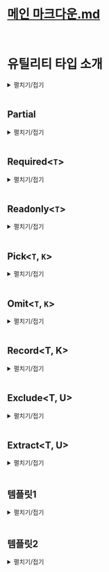 # [메인 마크다운.md](../README.md)
<br>

# 유틸리티 타입 소개
<details>
<summary>펼치기/접기</summary>
<br>

타입 스크립트가 자체적으로 제공하는 특수한 타입들을 말한다.  
지금까지 배워왔던 제네릭이나 맵드 타입 또는 조건부 타입등에 타입을 조작하는 기능을 이용해서 실무에서 자주 사용하는 타입들을 미리 만들어 놓은것을 말한다.

```ts
interface Person {
  name: string;
  age: number
}
const person: Readonly<Person> = {
  name: "유혁스쿨",
  age: 34
}
person.name = ""; // Error
```
예를들어 위와같은 person 객체 타입이 정의되어 있을 때 Readonly 라는 유틸리티 타입을 사용하면 타입 변수로 전달한 객체 타입의 모든 프로퍼티를 다 Readonly 프로퍼티로 바꿔주는 동작들이 가능하다.  
바로 아래에 person객체의 name프로퍼티에 접근하여 값을 수정하려고 하니 오류가 발생한다.  

또는 Partial이라는 유틸리티 타입을 이용할 수도 있다.  
```ts
interface Person {
  name: string;
  age: number;
}

const person: Partial<Person> = {
  name: "유혁스쿨"
}
```
Person이라는 객체 타입이 있을 떄 Partial의 제네릭 타입 변수에 Person을 지정하여 모든 프로퍼티를 선택적 프로퍼티로 바꾸는 변형도 가능하다.  

타입스크립트는 굉장히 많은 유틸리티 타입을 제공하고 있다.  
아래 공식문서에서 타입스크립트가 제공하는 아주 다양한 유틸리티 타입들에 대한 정보를 확인해 볼 수 있다.  
https://www.typescriptlang.org/docs/handbook/utility-types.html  

지원하는 유틸리티 타입의 종류가 굉장히 많기 때문에 가장 잘 활용되는 몇가지 유틸리티 타입들만 살펴본다.

### 맵드 타입 기반 (Mapped)
1. Partial<`T`>
2. Required<`T`>
3. Readonly<`T`>
4. Pick<`T`>
5. Omit<`T`>
6. Record<`T`>

### 조건부 타입 기반 (Conditional)
1. Exclude<`T`>
2. Extract<`T`>
3. ReturnType<`T`>  
<br>  

다음 코드들은 지금까지 배운 타입스크립트 지식들로 유틸리티 타입들을 직접 만들어 보게 될 코드 예시이다.
```ts
/**
 * Extract<T, U>
 * T에서 U를 추출하는 타입
 */
type Extract<T, U> = T extends U ? T : never;

type B = Extract<string | boolean, boolean>;

/**
 * ReturnType<T>
 * 함수의 반환값 타입을 추출하는 타입
 */
type ReturnType<T extends (...args: any) => any> = T extends (
  ... arg: any
) => infer R
  ? R
  : never;
```
언어가 제공하는 기능들을 잘 활용하는 수준들을 넘어서, 그 기능들을 직접 조작하고 만들어보고 원하는 대로 변형할 수 있는 수준급의 지식까지 갖춰본다.
</details>
<br>

## Partial<T>

<details>
<summary>펼치기/접기</summary>
<br>

Partial이란 영어로 부분적인, 일부분의 라는 뜻이다.
Partial이라는 유틸리티 타입은 특정 객체 타입의 모든 프로퍼티를 선택적 프로퍼티로 바꿔주는 타입이다.  

### 예제1)
블로그 플랫폼을 만든다고 가정하고 게시글을 의미하는 타입 Post를 만들어 본다.  
프로퍼티로 string타입의 title, content와 string[] 타입의 tags 그리고 string타입의 선택적 프로퍼티 thumbnailURL을 구성한다.

- src/chapter0_1.ts
  ```ts
  interface Post {
    title: string;
    tags: string[];
    content: string;
    thumbnailURL?: string;
  }
  ```
일상적으로 사용하는 티스토리나 벨로그같은 플랫폼들에서는 거의 대부분 임시 저장이라는 기능을 제공한다.  
또한 어떤 게시글을 임시 저장할 때는 모든 게시글의 정보가 다 완성되어 있지 않은 상태일 때가 더 많다.  
따라서 임시 저장된 게시글을 한번 변수로 표현해 보도록 한다.

- src/chapter0_1.ts
  ```ts
  const draft = {
    title: '제목 나중에 짓자',
    content: '초안...'
  }
  ```
위와 같이 title과 content만 있는 임시 저장된 게시글도 분명히 있을 수 있다.  
임시 저장 게시글인 draft 변수도 똑같은 게시글로 취급 할 수 있으니까 Post 타입으로 정의를 해야 하는데 draft 변수에는 tags 프로퍼티가 없기 때문에 오류가 발생한다.  
- src/chapter0_1.ts
  ```ts
    const draftA: Post = { // [Error] Property 'tags' is missing in type '{ title: string; content: string; }' but required in type 'Post'.ts(2741)
    title: '제목 나중에 짓자',
    content: '초안...'
  }
  ```
이럴 때에는 유틸리티 타입인 Partial을 쓰면 좋다.  
draftA 변수 타입을 위와같이 Post로 정의하는것이 아니라 Partial<Post>로 정의해 주는 것이다.  

- src/chapter0_1.ts
  ```ts
  const draftB: Partial<Post> = {
    title: '제목 나중에 짓자',
    content: '초안...'
  }
  ```
Partial<`Post`> 타입은 제네릭 타입 변수로 전달한 Post타입의 모든 프로퍼티를 다 선택적 프로퍼티로 만드는 유틸리티 타입이다.  
title, tags, content 모두 선택적 프로퍼티가 되기 때문에 오류가 발생하지 않게 된다.  

이번에는 직접 Partial 유틸리티 타입을 직접 구현해 보도록 한다.  

동일한 이름의 타입을 정의하고, any타입을 임시로 할당한다.  
- src/chapter0_1.ts
  ```ts
  type Partial<T> = any;
  const draftC: Partial<Post> = {
    title: '제목 나중에 짓자',
    content: '초안...'
  }
  ```
객체 타입의 모든 프로퍼티를 선택적 프로퍼티로 만들어야 한다.  
즉, 특정 객체 타입을 새로운 객체 타입으로 변환하는 작업이 필요하다.  
이럴 때 맵드 타입을 이용한다.  
대괄호를 열고, key in keyof T를 선언할 경우 타입변수 T에 들어오는 객체 타입의 모든 키들을 파셜 타입이 모두 갖게 된다.  
- src/chapter0_1.ts
  ```ts
  type PartialA<T> = {
    [key in keyof T]
  }
  ```
일단 keyof 연산자는 특정 객체 타입으로부터 모든 키를 유니온 타입으로 추출하는 연산자이다.  
그렇기 때문에 T에 할당하는 타입이 Post 타입일 경우 key of T는 `title|tags|content|thumbnailURL` 이 된다. 
key in keyof T에서 in연산자는 맵드 타입에서 제공되는 연산자로 좌항의 키가 우항의 유니온 타입에 하나씩 맵핑된다. 
그래서 T에 할당되는 타입이 Post일 때 키가 한번은 title이고 한번은 tags이고 한번은 content이고 한번은 thumbnailURL이 된다.  
결론적으로 타입변수 T에 들어온 객체 타입의 키를 모두 다 갖게 되는 것이다.  

키 정의는 끝났고, 다음으로 콜론:을 찍어 value의 타입도 정의해 본다.  
value 타입은 `T[key]` 를 지정해 준다.
- src/chapter0_1.ts
  ```ts
  type PartialB<T> = {
    [key in keyof T]: T[key];
  }
  ```
해당 문법은 인덱스드 액세스 타입 이다.  
인덱스드 액세스 타입은 특정 객체나 배열로부터 특정 프로퍼티의 타입을 추출하는 타입이다.  
그렇기 때문에 타입 변수 T에 들어온 객체 타입으로부터 key에 해당하는 프로퍼티의 value 타입을 추출하는 것이다.  
예를들어 Post가 T에 들어온다면 Post에 한번은 title, 한번은 content 와 같이 될것이다.  

다음으로 모든 프로퍼티를 선택적 프로퍼티로 만들어 줘야 하기 때문에 대괄호의 오른쪽에 물음표를 선언해주면 된다.  
- src/chapter0_1.ts
  ```ts
  type PartialC<T> = {
    [key in keyof T]?: T[key];
  }
  const draftD: PartialC<Post> = {
    title: '제목 나중에 짓자',
    content: '초안...'
  }
  ```
이제 타입변수로 전달한 객체 타입에 모든 프로퍼티를 다 선택적 프로퍼티로 바꾸게 된다.  

</details>
<br>

## Required<`T`>
<details>
<summary>펼치기/접기</summary>
<br>

Required는 우리말로 필수의, 또는 필수적인 이라는 뜻이다.  
Required 타입은 Partial타입과는 반대로 특정 객체의 모든 프로퍼티를 필수 프로퍼티로 바꿔주는 타입이다.  

### 예제)
thumbnail도 반드시 포함된 게시글이 하나 필요하다고 가정하여 변수를 선언해준 뒤 Post타입을 지정한다.  

- src/chapter0_2.ts
  ```ts
  interface Post {
    title: string;
    tags: string[];
    content: string;
    thumbnailURL?: string;
  }
  const withThumbnailPost: Post = {
    title: '한입 타스 후기',
    tags: ['ts'],
    content: '',
    thumbnailURL: 'https://...'
  }
  ```
이때 thumbnailURL 프로퍼티는 Post 타입을 정의할 때 선택적 프로퍼티로 정의했기 때문에 사실 존재하지 않더라도 오류가 발생하지 않는다.  
- src/chapter0_2.ts
  ```ts
  const withThumbnailPostB: Post = {
    title: '한입 타스 후기',
    tags: ['ts'],
    content: '',
  }
  ```
하지만 현재 withThumbnailPost 변수에는 thumbnail이 반드시 있어야 한다.  
그렇기 때문에 위와같이 변수의 타입을 정의하는 것은 문제가 될 수 있다.  

바로 이런 상황에서 Required 타입을 이용하면 좋은 상황이다.  
아래와 같이 지정한 Post 타입을 Required<Post> 타입으로 변경해준다.
- src/chapter0_2.ts
  ```ts
  const withThumbnailPostC: Required<Post> = { // [Error] Property 'thumbnailURL' is missing in type '{ title: string; tags: string[]; content: string; }' but required in type 'Required<Post>'.ts(2741)
    title: '한입 타스 후기',
    tags: ['ts'],
    content: '',
  }
  ```
Required라는 유틸리티 타입은 제네릭 타입 변수로 전달한 Post 타입에서 모든 프로퍼티를 필수 프로퍼티로 바꿔주는 타입이기 때문에 thumbnailURL 같은 선택적 프로퍼티도 필수 프로퍼티가 되어 반드시 사용하도록 오류를 발생시켜 갖에할 수 있다.  
- src/chapter0_2.ts
  ```ts
  const withThumbnailPostD: Required<Post> = { // [Error] Property 'thumbnailURL' is missing in type '{ title: string; tags: string[]; content: string; }' but required in type 'Required<Post>'.ts(2741)
    title: '한입 타스 후기',
    tags: ['ts'],
    content: '',
    thumbnailURL: 'https://...'
  }
  ```
필수 프로퍼티로 누락된 thumbnailURL 프로퍼티를 다시 추가할 경우 오류가 사라진다.  

이러한 Required 유틸리티 타입도 직접 구현해보도록 한다.  
Partial 타입을 직접 만들때와 동일하게 맵드 타입을 활용한다.
- src/chapter0_2.ts
  ```ts
  type RequiredA<T> = {
    [key in keyof T]-?: T[key]
  }
  ```
이때 Partial과 반대로 모든 프로퍼티가 선택적이지 않은 프로퍼티로 바꿔줘야 한다.  
선택적 프로퍼티의 속성은 프로퍼티 이름 뒤에 물음표가 붙는 형태이다.  
즉, 이 물음표를 없앨 경우 선택적이지 않은 프로퍼티가 되는 것이다. 
그런 의미에서 ?앞에 -를 붙혀 -?를 지정할 경우 물음표를 빼겠다는 의미로 Required 타입이 된다. 
- src/chapter0_2.ts
  ```ts
  const withThumbnailPostE: RequiredA<Post> = { // [Error] Property 'thumbnailURL' is missing in type '{ title: string; tags: string[]; content: string; }' but required in type 'Required<Post>'.ts(2741)
    title: '한입 타스 후기',
    tags: ['ts'],
    content: '',
  }
  const withThumbnailPostF: RequiredA<Post> = { // [Error] Property 'thumbnailURL' is missing in type '{ title: string; tags: string[]; content: string; }' but required in type 'Required<Post>'.ts(2741)
    title: '한입 타스 후기',
    tags: ['ts'],
    content: '',
    thumbnailURL: 'https://...'
  }
  ```
</details>
<br>

## Readonly<`T`>
<details>
<summary>펼치기/접기</summary>
<br>

Readonly란 읽기전용, 수정불가 라는 뜻이다.  
따라서 해당 타입은 특정 객체 타입에서 모든 프로퍼티를 읽기 전용 프로퍼티로 만들어주는 유틸리티 타입이다.  

### 예제)
- src/chapter0_3.ts
  ```ts
  interface Post {
    title: string;
    tags: string[];
    content: string;
    thumbnailURL?: string;
  }

  const readonlyPost:Post = {
    title: '보호된 게시글 입니다.',
    tags: [],
    content: ''
  }
  readonlyPost.title = '';
  ```
변수의 프로퍼티에 접근하여 값을 변경하더라도 특별한 오류 없이 수정이 가능하다.  

위 변수의 타입을 그냥 Post가 아닌 Readonly<Post> 로 변경할 경우 프로퍼티에 접근하여 값을 수정시 오류가 발생한다.  
- src/chapter0_3.ts
  ```ts
  const readonlyPostA:Readonly<Post> = {
    title: '보호된 게시글 입니다.',
    tags: [],
    content: ''
  }
  readonlyPostA.title = ''; // [Error] Cannot assign to 'title' because it is a read-only property.ts(2540)
  ```
이제 Readonly 유틸리티 타입을 직접 구현해보도록 한다.  

Partial, Required 타입과 동일하게 맵드 타입을 활용하면 된다.  
- src/chapter0_3.ts
  ```ts
  type ReadonlyA<T> = {
    readonly [key in keyof T]: T[key]
  }
  ```
위와 같이 맵드 타입에서 콜론 기준 좌항 대괄호 앞에 `readonly` 키워드를 붙힐 경우 모든 프로퍼티가 readonly 프로퍼티가 된다.  
- src/chapter0_3.ts
  ```ts
  const readonlyPostB:ReadonlyA<Post> = {
    title: '보호된 게시글 입니다.',
    tags: [],
    content: ''
  }
  readonlyPostB.title = ''; // [Error] Cannot assign to 'title' because it is a read-only property.ts(2540)
  ```
적용해보면 실제 유틸리티 타입과 마찬가지로 수정시 오류가 발생한다.

</details>
<br>

## Pick<`T`, `K`>
<details>
<summary>펼치기/접기</summary>
<br>

Pick은 영어로 뽑다 또는 고르다 라는 뜻이다.  
즉, Pick타입은 객체 타입으로부터 특정 프로퍼티만 골라내는 타입이다.  

### 예제)
굉장히 오래 된 게시글로 태그나 썸네일이 없었다고 가정해본다.
- src/chapter1_1.ts
  ```ts
  interface Post {
    title: string;
    tags: string[];
    content: string;
    thumbnailURL?: string;
  }
  const legacyPost:Post = {
    title: '옛날 글',
    content: '옛날 컨텐츠',
  }
  ```
위와 같이 title과 content 프로퍼티만 갖는 legacyPost의 경우 타입을 Post로 지정할 경우 오류가 발생한다.  
tags 프로퍼티가 없기 때문이다.  
그러나 legacyPost는 옛날 컨텐츠이기 때문에 tags 프로퍼티를 가지지 못하는 상황이라면 Post타입으로 정의하기가 곤란하다.  

이럴 때 Pick타입을 활용할 수 있다.  
Pick타입의 제네릭 타입 변수 T에 Post 타입을 지정하고 K에는 고르고 싶은 프로퍼티만 유니온타입으로 지정한다.  
- src/chapter1_1.ts
  ```ts
  const legacyPostA: Pick<Post, 'title'|'content'> = {
    title: '옛날 글',
    content: '옛날 컨텐츠',
  }
  ```
이렇게 해주면 Pick 타입에 의해서 Post 타입으로부터 title 프로퍼티와 content 프로퍼티만 있는 객체 타입으로 새롭게 타입을 추론해 준다.  
그렇기 때문에 오류가 사라진다.  

이제 Pick 유틸리티 타입을 직접 구현해보도록 한다.  

Partial, Required, Readonly 타입과 동일하게 맵드 타입을 활용하면 된다.  

T와 K 두개의 제네릭 타입 변수를 받은 뒤 객체를 반환해 줘야 하기 때문에 맵드 타입으로 만들어 준다.  
key in 의 우항에 `keyof T`가 아닌 `K`로 들어온 유니언 타입을 지정하여 key in K로 지정해 준다.  
- src/chapter1_1.ts
  ```ts
  type PickA<T, K> = {
    [key in K]: T[key] // [Error] Type 'K' is not assignable to type 'string | number | symbol'.ts(2322)
  }
  ```
여기까지만 놓고 해석해보면 T타입에 Post같은 객체가 들어오면 K타입에는 프로퍼티를 나열한 유니온 타입이 들어온다.  
맵드 타입을 이용해서 새롭게 만들어지는 객체 타입이 key는 K에 들어오는 유니온 타입인 title이나 content타입이, 각각의 value 타입은 원본 타입이 될것이다.  
그러나 K에 K 타입은 string|number|symbol 유니온 타입에 할당할 수 없다는 오류가 발생한다.  
맵드타입에서 in 연산자 우측에는 key가 뭐가 있는지 표현하기 위해 string 리터럴로 만든 유니온 타입이 들어올 수 있다.  
그러나 타입 변수 K에는 아무런 제약을 걸어놓지 않았기 때문에 함수도 들어올 수 있고, 객체 타입도 들어올 수 있고, never 타입까지도 들어올 수 있다.  
따라서 K에 제한을 줘야한다.  
- src/chapter1_1.ts
  ```ts
  type PickB<T, K extends keyof T> = {
    [key in K]: T[key]
  }
  const legacyPostB: PickB<Post, 'title'|'content'> = {
    title: '옛날 글',
    content: '옛날 컨텐츠',
  }
  ```
위와 같이 제네릭 변수 K에 `K extends keyof T`로 지정하여 타입 변수 K에 할당할 수 있는 타입은 무조건 T로 들어오는 객체 타입의 키 값들을 추출한 유니온 타입의 서브 타입만 들어올 수 있게 된다.  
만약 T에 Post 타입을 전달할 경우 `K extends keyof 'title' | 'tags' | 'content' | 'thumbnailURL'` 이 된다.  

이 때 타입 변수 K에 `title | content` 유니온 타입이 할당되면 `'title' | 'content' extends keyof 'title' | 'tags' | 'content' | 'thumbnailURL'`이 된다.  
이와같은 조건식은 extends keyof를 기준으로 좌측의 K에 해당하는 `'title' | 'content'` 유니온 타입이 우측의 T에 해당하는 `'title' | 'tags' | 'content' | 'thumbnailURL'` 유니온 타입의 서브타입이 참인지에 대한 조건식이 된다.  
해당 조건식은 결과적으로 참이 된다.
좌측의 `'title' | 'content'` 타입은 우측의 `'title' | 'tags' | 'content' | 'thumbnailURL'`타입에 포함되는 타입이기 때문이다.  
- src/chapter1_1.ts
  ```ts
  const legacyPostC: PickB<Post, number> = {
    title: '옛날 글',
    content: '옛날 컨텐츠',
  }
  ```
만약 위처럼 제네릭 타입 변수 K에 number타입을 지정하면 어떻게 될까?
조건식은 `number extends keyof 'title' | 'tags' | 'content' | 'thumbnailURL'`이 되어버려 거짓이 된다.  
number 타입과 `'title' | 'tags' | 'content' | 'thumbnailURL'` 유니온 타입은 아무런 상관관계가 없기때문에 조건식이 거짓이 되어 제약조건에 일치하지 않게 된다.  
따라서 타입 변수에 `K extends keyof T`를 지정할 경우 적어도 K 타입 변수에 객체 프로퍼티 키만 전달할 수 있을 뿐 number같은 뚱딴지 같은 타입을 넣을 수 없도록 제한해준다.  

</details>
<br>

## Omit<`T`, `K`>
<details>
<summary>펼치기/접기</summary>
<br>

Omit은 우리말로 생략하다 또는 빼다 라는 뜻을 가진다.  
유틸리티 타입 Pick과는 반대로 객체 타입으로부터 특정 프로퍼티를 제거하는 타입이다.  
예를들어 오늘날 유행하는 페이스북이나 링크드인 트위터 같은 SNS에는 제목이 있는 게시글도 있고 없는 게시글도 있다.  
제목이 없는 게시글을 Omit 타입의 예제코드로 만들어 보도록 한다.  

### 예제) Pick 적용
- src/chapter.ts
  ```ts
  interface Post {
    title: string;
    tags: string[];
    content: string;
    thumbnailURL?: string;
  }
  const noTitlePost: Post = {
    content: "",
    tags: [],
    thumbnailURL: "",
  }
  ```
noTitlePost 객체에 content, tags, thumbnailURL을 프로퍼티로 구성했다.  
Post타입에 정의한 title 프로퍼티가 없기 때문에 오류가 발생하게 된다.  
이럴 때 Pick타입을 이용해서 Post타입으로 부터 content, tag, thumbnailURL을 뽑아주면 된다.   
- src/chapter.ts
  ```ts
  const noTitlePostA: Pick<Post, "content"|"tags"|"thumbnailURL"> = {
    content: "",
    tags: [],
    thumbnailURL: "",
  }
  ```
그런데 지금은 Post타입의 프로퍼티가 몇개 안돼서 괜찮지만 만약 골라내야 되는 더 프로퍼티가 많아지면 많아질수록 타입 정의하는 것이 점점 더 힘든 일이 될 것이다.  
그래서 바로 이럴 때 Omit타입을 이용하면 좋다.  

### 예제) Omit 적용
`Omit<Post, "title">` 과 같은 형태로 Omit 타입을 지정할 경우 두번째 제네릭 타입 변수에 들어오는 리터럴 타입에 해당하는 프로퍼티를 제외하게 된다.  
- src/chapter.ts
  ```ts
  const noTitlePostB: Omit<Post, "title"> = {
    content: "",
    tags: [],
    thumbnailURL: "",
  }
  ```

### Omit 타입 직접 구현
`Omit<T, K>` 타입은 제네릭 타입변수 K로 들어오는 객체 타입의 키를 제한해야 한다.  
따라서 `K extends keyof T`와 같이 제약을 걸어주도록 한다.  
다음으로 T에서 K 프로퍼티만 제거한 객체 타입을 만들기 위해 Pick타입을 이용한다.  
Pick타입의 첫번째 제네릭 타입변수에 T를 그대로 전달한다.
Pick타입의 두번째 제네릭 타입변수에 Exclude 타입을 사용하여 `Exclude<keyof T, K>`를 작성한다.  
Pick타입을 완성하면 다음과 같다.
`Pick<T, Exclude<keyof T, K>>`
- src/chapter.ts
  ```ts
  type Omit<T, K extends keyof T> = Pick<T, Exclude<keyof T, K>>
  ```
T = Post, K = "title"을 기준으로 제네릭 타입변수에 적용하여 문법을 해석해보도록 한다.  
좌항의 타입인 Omit에 적용해본다.  
`Omit<Post, "title" extends keyof Post>`  
우항의 타입인 Pick에 적용해본다.  
`Pick<Post, Exclude<keyof Post, "title">>`  

다음으로는 `Exclude` 타입의 제네릭 타입을 살펴본다.  
Exclude는 분산적 조건부 타입에서 두개의 타입 변수T, K를 받아 T 타입에서 K 타입변수를 제거한 타입을 반환하는 타입이다.  
첫번째 타입변수 keyof Post를 통해 Post의 모든 프로퍼티 {title, content, tags, thumbnailURL}를 나열한다.  
두번째 타입 변수로 "title"을 보냈으므로 첫번째 타입 변수에서 title을 제거하여 {content, tags, thumbnailURL}만 가진 타입을 반환하게 되었다.  

Exclude 문법을 실제로 풀어보면 아래와 같이 표현이 가능하다.  
1. `Pick<Post, Exclude<'title'|'content'|'tags'|'thumbnailURL', 'title'>`  
2. `Pick<Post, 'content', 'tags', 'thumbnailURL'>`  

마지막으로 Pick타입은 첫번째 제네릭 타입변수 Post로 부터 두번째 제네릭 타입변수에 들어온 유니온 타입에 해당하는 프로퍼티들만 추출하게 된다.  
결국 'content', 'tags', 'thumbnailURL' 타입만 존재하는 Post타입이 된다.  
</details>
<br>

## Record<T, K>
<details>
<summary>펼치기/접기</summary>
<br>

레코드 타입은 두개의 타입 변수 K와 V를 사용한다.  
객체 타입을 새롭게 정의할 때 인덱스 시그니처 문법처럼 유연하지만 조금 더 제한적인 객체 타입을 정의할 때 자주 사용되며 실무에서 굉장히 자주 사용된다.  

### 예제) 썸네일 기능 업그레이드  
사용자의 화면 크기에 따라 같은 썸네일이라도 여러 버전으로 준비해서 보여주는 경우가 있다.  
PC, 태블릿, 스마트폰에 따라 크기가 다른 썸네일을 보여줄 수 있는 기능을 제공하기 위해 썸네일의 타입을 분리해본다.  
string타입의 url 프로퍼티를 갖는 객체 타입 프로퍼티 large, medium, small 3개를 정의한다.  
- src/chapter.ts
  ```ts
  type ThumbnailA = {
    large: {
      url: string
    }
    medium: {
      url: string
    }
    small: {
      url: string
    }
  }
  ```
만약 watch라는 새로운 버전이 더 추가되었다고 가정해보자.

- src/chapter.ts
  ```ts
  type ThumbnailLegacy = {
    large: {
      url: string
    }
    medium: {
      url: string
    }
    small: {
      url: string
    }
    watch: {
      url: string
    }
  }
  ```
중복 코드 문제가 보이며, 만약 각 버전 프로퍼티 객체의 url 프로퍼티가 urls 등으로 이름이 변경된다면 모든 프로퍼티를 수정해야하는 비용이 발생한다.  
결론적으로 좋은 코드는 아니다.  
이럴 때 레코드 타입을 이용할 수 있다.  

Record의 첫번째 제네릭 타입변수에 구성하기 위한 버전별 프로퍼티 key를 string 리터럴 유니온 타입으로 지정한 뒤  
두번째 제네릭 타입 변수에 각 버전별 프로퍼티의 구성될 value를 객체 형태로 정의해준다.  
- src/chapter.ts
  ```ts
  type ThumbnailB = Record<'large'|'mdium'|'small', {url: string}>
  ```
위와같이 딱 한줄만 작성했음에도 위에서 정의한 ThumbnailA와 동일한 타입이 정의된다.  
해당 타입에서 watch타입을 추가해야한다면, 첫번째 제네릭 타입변수의 string 리터럴 유니온 타입에 `'watch'`라는 리터럴 타입을 추가해주기만 하면 된다.  

- src/chapter.ts
  ```ts
  type ThumbnailC = Record<'large'|'mdium'|'small'|'watch', {url: string}>
  ```

만약 버전별로 새로운 프로퍼티가 추가되어야 한다면 두번째 제네릭 타입변수의 객체에 프로퍼티를 추가해주면 된다.  
- src/chapter.ts
  ```ts
  type ThumbnailD = Record<'large'|'mdium'|'small'|'watch', {url: string, size: number}>
  ```
### 직접 구현)
Record 타입은 두개의 제네릭 타입 변수를 사용하는 제네릭 타입이기 때문에 Key를 의미하는 K와 Value를 의미하는 V `<K, V>`를 선언해준다.  
다음으로 맵드 타입을 이용하여 `[key in K]: V`를 선언해준다.  
이때 K에 이상한 타입이 들어오지 못하게 `K extends keyof any` 로 K에 제약을 걸어준다.  
keyof any를 extends 한다는 것은 K가 무슨 타입이 될 지 모르겠으나 적어도 타입변수 K에 들어오는 타입은 어떤 타입의 키를 추출해 놓은 유니온 타입이야 라고 정의하는 것이다.  
다시말해 어떤 객체 인지는 모르겠지만 어떤 객체의 키 타입이야 라는 제약을 정의하는 것이다.  
- src/chapter.ts
  ```ts
  type RecordB<K extends keyof any, V> = {
    [key in K]: V
  }
  type ThumbnailF = RecordB<'large'|'mdium'|'small'|'watch', {url: string, size: number}>
  ```
</details>
<br>

## Exclude<T, U>
<details>
<summary>펼치기/접기</summary>
<br>

T와 U 두개의 제네릭 타입변수를 사용하는 제네릭 타입이다.  
Exclude는 영어로 제외하다, 추방하다 라는 뜻을 가지고 있다.  
즉, T에서 U를 제거하는 타입이다.  
Exclude의 첫번째 제네릭 타입변수 T는 유니온 타입을 갖고, U에 지정한 타입을 유니온 타입 T에서 제거하게 된다.  

### 예제)
아래와 같이 첫번째 제네릭 타입 변수에 string|boolean, 두번째 제네릭 타입변수에 boolean을 받는 Exclude 제네릭 타입을 갖는 타입 A를 선언해준다.  
- src/chapter.ts
  ```ts
  type A = Exclude<string | boolean, boolean>
  ```
타입 A는 boolean 타입을 제거한 string 타입이 된다.  

### 직접구현)
먼저 Exclude는 두개의 제네릭 타입변수 T와 U를 갖는다.  
조건부 타입으로 T extends U ? never : T 즉, T가 U를 확장하면 never타입을, 확장하지 않으면 T타입을 반환하도록 지정한다.  
- src/chapter.ts
  ```ts
  type A = Exclude<string | boolean, boolean>
  ```
정의한 ExcludeA 타입의 제네릭 타입변수 T에 union타입을 전달하면 분산적 조건부 타입이 된다. 
- src/chapter.ts
  ```ts
  type A = Exclude<string | boolean, boolean>
  ```
단계별로 살펴본다.
1. string 유니온 boolean 타입으로 전달한 T 타입은 한번은 ExcludeA<string, boolean> 또 한번은 ExcludeA<boolean, boolean>이 된다.  
그 다음 모든 결과들을 ExcludeA<string, boolean> | ExcludeA<boolean, boolean>와 같이 유니온으로 묶어준다.  
2. 첫번째로 ExcludeA<string, boolean>은 string이 boolean을 extends 하지 않기 때문에 결과가 string이 된다.  
두번째로 ExcludeA<boolean, boolean>은 boolean boolean을 extends 하기 때문에 결과가 never이 된다.  
마지막으로 두 결과를 string | never와 같이로 유니온 연산을 한다.  
이때 합집합에서 never는 공집합 이기 때문에 사라지게 되므로 결과적으로 string 타입이 된다.  
</details>
<br>

## Extract<T, U>
<details>
<summary>펼치기/접기</summary>
<br>

T에서 U를 제거하는 Exclude 타입의 반대격이 되는 타입으로 T에서 U를 추출하는 타입이다.  

### 예제)
Extract타입의 첫번째 제네릭 타입변수 T에 `string | boolean`을 지정해 준 뒤 두번째 제네릭 타입변수에 boolean을 지정한다.  
T에서 U에 해당하는 타입만 추출하므로 결과는 boolean 타입이 된다.  
- src/chapter.ts
  ```ts
  type A = Extract<string | boolean, boolean>
  ```
### 직접구현)
T가 U를 확장할 경우 T를 반환하고, 그렇지 않으면 never를 반환하도록 한다. 
- src/chapter.ts
  ```ts
  type ExtractB<T, U> = T extends U ? T : never
  ```
타입변수 T에 union을 전달했기 때문에 분산적인 조건부 타입이 되어서 결과적으로 boolean만 남게 된다.
- src/chapter.ts
  ```ts
  type B = ExtractB<string | boolean, boolean>
  ```
단계별로 살펴본다.
1. string 유니온 boolean 타입으로 전달한 T 타입은 한번은 ExtractB<string, boolean> 또 한번은 ExtractB<boolean, boolean>이 된다.  
그 다음 모든 결과들을 ExtractB<string, boolean> | ExtractB<boolean, boolean>와 같이 유니온으로 묶어준다.  
2. 첫번째로 ExcludeA<string, boolean>은 string이 boolean을 extends 하지 않기 때문에 결과가 never이 된다.  
두번째로 ExcludeA<boolean, boolean>은 boolean boolean을 extends 하기 때문에 결과가 boolean이 된다.  
마지막으로 두 결과를 boolean | never와 같이로 유니온 연산을 한다.  
이때 합집합에서 never는 공집합 이기 때문에 사라지게 되므로 결과적으로 boolean 타입이 된다.  
</details>
<br>

## 템플릿1
<details>
<summary>펼치기/접기</summary>
<br>

### 
- src/chapter.ts
  ```ts
  ```
</details>
<br>

## 템플릿2
<details>
<summary>펼치기/접기</summary>
<br>

  ### 템플릿
  <details>
  <summary>펼치기/접기</summary>
  <br>

  ### 
  - src/chapter.ts
    ```ts
    ```

  </details>
  <br>

  ### 템플릿
  <details>
  <summary>펼치기/접기</summary>
  <br>

  </details>
  <br>

</details>
<br>
